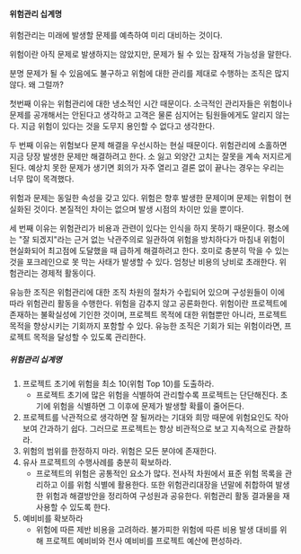 #### 위험관리 십계명
위험관리는 미래에 발생할 문제를 예측하여 미리 대비하는 것이다.

위험이란 아직 문제로 발생하지는 않았지만, 문제가 될 수 있는 잠재적 가능성을 말한다.

분명 문제가 될 수 있음에도 불구하고 위험에 대한 관리를 제대로 수행하는 조직은 많지 않다. 왜 그럴까?

첫번째 이유는 위험관리에 대한 냉소적인 시간 때문이다. 소극적인 관리자들은 위험이나 문제를 공개해서는 안된다고 생각하고 고객은 물론 심지어는 팀원들에게도 알리지 않는 다. 지금 위험이 있다는 것을 도무지 용인할 수 없다고 생각한다.

두 번째 이유는 위험보다 문제 해결을 우선시하는 현실 때문이다. 위험관리에 소홀하면 지금 당장 발생한 문제만 해결하려고 한다. 소 잃고 외양간 고치는 잘못을 계속 저지르게 된다. 예상치 못한 문제가 생기면 회의가 자주 열리고 결론 없이 끝나는 경우는 우리는 너무 많이 목격했다.

위험과 문제는 동일한 속성을 갖고 있다. 위험은 향후 발생한 문제이며 문제는 위험이 현실화된 것이다.
본질적인 차이는 없으며 발생 시점의 차이만 있을 뿐이다.

세 번째 이유는 위험관리가 비용과 관련이 있다는 인식을 하지 못하기 때문이다. 평소에는 "잘 되겠지"라는 근거 없는 낙관주의로 일관하여 위험을 방치하다가 마침내 위험이 현실화되어 최고점에 도달했을 때 급하게 해결하려고 한다. 호미로 충분히 막을 수 있는 것을 포크레인으로 못 막는 사태가 발생할 수 있다. 엄청난 비용의 낭비로 초래한다. 위험관리는 경제적 활동이다.

유능한 조직은 위험관리에 대한 조직 차원의 절차가 수립되어 있으며 구성원들이 이에 따라 위험관리 활동을 수행한다.
위험을 감추지 않고 공론화한다. 위험이란 프로젝트에 존재하는 불확실성에 기인한 것이며, 프로젝트 목적에 대한 위협뿐만 아니라, 프로젝트 목적을 향상시키는 기회까지 포함할 수 있다. 유능한 조직은 기회가 되는 위험이라면, 프로젝트 목적을 달성할 수 있도록 관리한다.

##### 위험관리 십계명
1. 프로젝트 초기에 위험을 최소 10(위험 Top 10)를 도출하라.
   - 프로젝트 초기에 많은 위험을 식별하여 관리할수록 프로젝트는 단단해진다. 초기에 위험을 식별하면 그 이후에 문제가 발생할 확률이 줄어든다.
2. 프로젝트를 낙관적으로 생각하면 잘 될꺼라는 기대와 희망 때문에 위험요인도 작아 보여 간과하기 쉽다. 그러므로 프로젝트는 항상 비관적으로 보고 지속적으로 관찰하라.
3. 위험의 범위를 한정하지 마라. 위험은 모든 분야에 존재한다.
4. 유사 프로젝트의 수행사례를 충분히 확보하라.
   - 프로젝트의 위험은 공통적인 요소가 많다. 전사적 차원에서 표준 위험 목록을 관리하고 이를 위험 식별에 활용한다. 또한 위험관리대장을 년말에 취합하여 발생한 위험과 해결방안을 정리하여 구성원과 공유한다. 위험관리 활동 결과물을 재사용할 수 있도록 한다.
5. 예비비를 확보하라
   - 위험에 따른 제반 비용을 고려하라. 불가피한 위험에 따른 비용 발생 대비를 위해 프로젝트 예비비와 전사 예비비를 프로젝트 예산에 편성하라.
